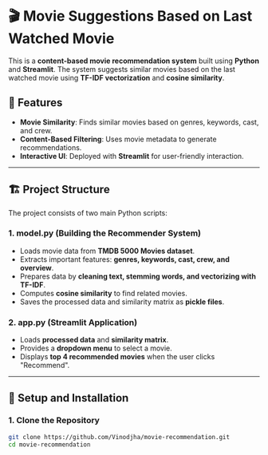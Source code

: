 # 🎬 Movie Suggestions Based on Last Watched Movie  

This is a **content-based movie recommendation system** built using **Python** and **Streamlit**. The system suggests similar movies based on the last watched movie using **TF-IDF vectorization** and **cosine similarity**.  

## 🚀 Features  
- **Movie Similarity**: Finds similar movies based on genres, keywords, cast, and crew.  
- **Content-Based Filtering**: Uses movie metadata to generate recommendations.  
- **Interactive UI**: Deployed with **Streamlit** for user-friendly interaction.  

---

## 🏗️ Project Structure  
The project consists of two main Python scripts:  

### **1. model.py** (Building the Recommender System)  
- Loads movie data from **TMDB 5000 Movies dataset**.  
- Extracts important features: **genres, keywords, cast, crew, and overview**.  
- Prepares data by **cleaning text, stemming words, and vectorizing with TF-IDF**.  
- Computes **cosine similarity** to find related movies.  
- Saves the processed data and similarity matrix as **pickle files**.  

### **2. app.py** (Streamlit Application)  
- Loads **processed data** and **similarity matrix**.  
- Provides a **dropdown menu** to select a movie.  
- Displays **top 4 recommended movies** when the user clicks "Recommend".  

---

## 🔧 Setup and Installation  

### **1. Clone the Repository**  
```bash
git clone https://github.com/Vinodjha/movie-recommendation.git
cd movie-recommendation
